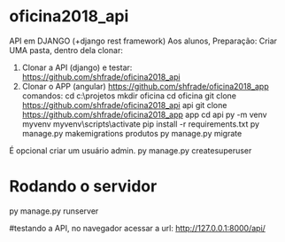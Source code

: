 # oficina2018_api
API em DJANGO (+django rest framework)
Aos alunos,
Preparação:
Criar UMA pasta, dentro dela clonar:
1. Clonar a API (django) e testar: 
https://github.com/shfrade/oficina2018_api
2. Clonar o APP (angular)
https://github.com/shfrade/oficina2018_app
comandos:
cd c:\projetos 
mkdir oficina
cd oficina
git clone https://github.com/shfrade/oficina2018_api api
git clone https://github.com/shfrade/oficina2018_app app
cd api
py -m venv myvenv
myvenv\scripts\activate
pip install -r requirements.txt
py manage.py makemigrations produtos
py manage.py migrate

É opcional criar um usuário admin. 
py manage.py createsuperuser

# Rodando o servidor
py manage.py runserver 


#testando a API, no navegador acessar a url:
http://127.0.0.1:8000/api/
